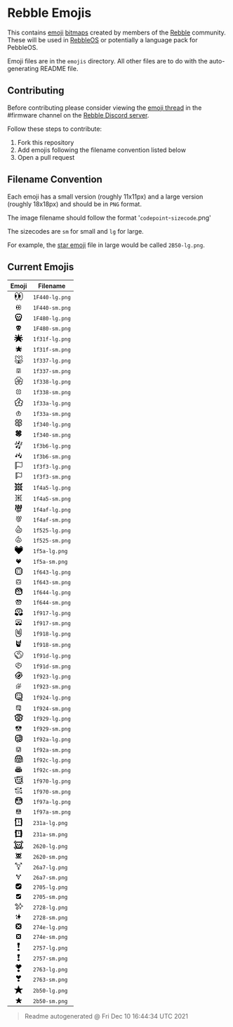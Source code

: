 # Rebble Emojis

This contains [emoji](https://en.wikipedia.org/wiki/Emoji) [bitmaps](https://en.wikipedia.org/wiki/Bitmap) created by members of the [Rebble](https://rebble.io/) community. These will be used in [RebbleOS](https://github.com/pebble-dev/RebbleOS) or potentially a language pack for PebbleOS.

Emoji files are in the `emojis` directory. All other files are to do with the auto-generating README file.

## Contributing

Before contributing please consider viewing the [emoji thread](https://discord.com/channels/221364737269694464/902868168660353046) in the \#firmware channel on the [Rebble Discord server](https://rebble.io/discord).

Follow these steps to contribute:

1. Fork this repository
1. Add emojis following the filename convention listed below
1. Open a pull request

## Filename Convention

Each emoji has a small version (roughly 11x11px) and a large version (roughly 18x18px) and should be in `PNG` format.

The image filename should follow the format '`codepoint`-`sizecode`.png'

The sizecodes are `sm` for small and `lg` for large.

For example, the [star emoji](https://emojipedia.org/star) file in large would be called `2B50-lg.png`.

## Current Emojis

| Emoji | Filename |
|:-----:|----------|
| ![Emoji of 1F440-lg.png](emoji/1F440-lg.png) | `1F440-lg.png` |
| ![Emoji of 1F440-sm.png](emoji/1F440-sm.png) | `1F440-sm.png` |
| ![Emoji of 1F480-lg.png](emoji/1F480-lg.png) | `1F480-lg.png` |
| ![Emoji of 1F480-sm.png](emoji/1F480-sm.png) | `1F480-sm.png` |
| ![Emoji of 1f31f-lg.png](emoji/1f31f-lg.png) | `1f31f-lg.png` |
| ![Emoji of 1f31f-sm.png](emoji/1f31f-sm.png) | `1f31f-sm.png` |
| ![Emoji of 1f337-lg.png](emoji/1f337-lg.png) | `1f337-lg.png` |
| ![Emoji of 1f337-sm.png](emoji/1f337-sm.png) | `1f337-sm.png` |
| ![Emoji of 1f338-lg.png](emoji/1f338-lg.png) | `1f338-lg.png` |
| ![Emoji of 1f338-sm.png](emoji/1f338-sm.png) | `1f338-sm.png` |
| ![Emoji of 1f33a-lg.png](emoji/1f33a-lg.png) | `1f33a-lg.png` |
| ![Emoji of 1f33a-sm.png](emoji/1f33a-sm.png) | `1f33a-sm.png` |
| ![Emoji of 1f340-lg.png](emoji/1f340-lg.png) | `1f340-lg.png` |
| ![Emoji of 1f340-sm.png](emoji/1f340-sm.png) | `1f340-sm.png` |
| ![Emoji of 1f3b6-lg.png](emoji/1f3b6-lg.png) | `1f3b6-lg.png` |
| ![Emoji of 1f3b6-sm.png](emoji/1f3b6-sm.png) | `1f3b6-sm.png` |
| ![Emoji of 1f3f3-lg.png](emoji/1f3f3-lg.png) | `1f3f3-lg.png` |
| ![Emoji of 1f3f3-sm.png](emoji/1f3f3-sm.png) | `1f3f3-sm.png` |
| ![Emoji of 1f4a5-lg.png](emoji/1f4a5-lg.png) | `1f4a5-lg.png` |
| ![Emoji of 1f4a5-sm.png](emoji/1f4a5-sm.png) | `1f4a5-sm.png` |
| ![Emoji of 1f4af-lg.png](emoji/1f4af-lg.png) | `1f4af-lg.png` |
| ![Emoji of 1f4af-sm.png](emoji/1f4af-sm.png) | `1f4af-sm.png` |
| ![Emoji of 1f525-lg.png](emoji/1f525-lg.png) | `1f525-lg.png` |
| ![Emoji of 1f525-sm.png](emoji/1f525-sm.png) | `1f525-sm.png` |
| ![Emoji of 1f5a-lg.png](emoji/1f5a-lg.png) | `1f5a-lg.png` |
| ![Emoji of 1f5a-sm.png](emoji/1f5a-sm.png) | `1f5a-sm.png` |
| ![Emoji of 1f643-lg.png](emoji/1f643-lg.png) | `1f643-lg.png` |
| ![Emoji of 1f643-sm.png](emoji/1f643-sm.png) | `1f643-sm.png` |
| ![Emoji of 1f644-lg.png](emoji/1f644-lg.png) | `1f644-lg.png` |
| ![Emoji of 1f644-sm.png](emoji/1f644-sm.png) | `1f644-sm.png` |
| ![Emoji of 1f917-lg.png](emoji/1f917-lg.png) | `1f917-lg.png` |
| ![Emoji of 1f917-sm.png](emoji/1f917-sm.png) | `1f917-sm.png` |
| ![Emoji of 1f918-lg.png](emoji/1f918-lg.png) | `1f918-lg.png` |
| ![Emoji of 1f918-sm.png](emoji/1f918-sm.png) | `1f918-sm.png` |
| ![Emoji of 1f91d-lg.png](emoji/1f91d-lg.png) | `1f91d-lg.png` |
| ![Emoji of 1f91d-sm.png](emoji/1f91d-sm.png) | `1f91d-sm.png` |
| ![Emoji of 1f923-lg.png](emoji/1f923-lg.png) | `1f923-lg.png` |
| ![Emoji of 1f923-sm.png](emoji/1f923-sm.png) | `1f923-sm.png` |
| ![Emoji of 1f924-lg.png](emoji/1f924-lg.png) | `1f924-lg.png` |
| ![Emoji of 1f924-sm.png](emoji/1f924-sm.png) | `1f924-sm.png` |
| ![Emoji of 1f929-lg.png](emoji/1f929-lg.png) | `1f929-lg.png` |
| ![Emoji of 1f929-sm.png](emoji/1f929-sm.png) | `1f929-sm.png` |
| ![Emoji of 1f92a-lg.png](emoji/1f92a-lg.png) | `1f92a-lg.png` |
| ![Emoji of 1f92a-sm.png](emoji/1f92a-sm.png) | `1f92a-sm.png` |
| ![Emoji of 1f92c-lg.png](emoji/1f92c-lg.png) | `1f92c-lg.png` |
| ![Emoji of 1f92c-sm.png](emoji/1f92c-sm.png) | `1f92c-sm.png` |
| ![Emoji of 1f970-lg.png](emoji/1f970-lg.png) | `1f970-lg.png` |
| ![Emoji of 1f970-sm.png](emoji/1f970-sm.png) | `1f970-sm.png` |
| ![Emoji of 1f97a-lg.png](emoji/1f97a-lg.png) | `1f97a-lg.png` |
| ![Emoji of 1f97a-sm.png](emoji/1f97a-sm.png) | `1f97a-sm.png` |
| ![Emoji of 231a-lg.png](emoji/231a-lg.png) | `231a-lg.png` |
| ![Emoji of 231a-sm.png](emoji/231a-sm.png) | `231a-sm.png` |
| ![Emoji of 2620-lg.png](emoji/2620-lg.png) | `2620-lg.png` |
| ![Emoji of 2620-sm.png](emoji/2620-sm.png) | `2620-sm.png` |
| ![Emoji of 26a7-lg.png](emoji/26a7-lg.png) | `26a7-lg.png` |
| ![Emoji of 26a7-sm.png](emoji/26a7-sm.png) | `26a7-sm.png` |
| ![Emoji of 2705-lg.png](emoji/2705-lg.png) | `2705-lg.png` |
| ![Emoji of 2705-sm.png](emoji/2705-sm.png) | `2705-sm.png` |
| ![Emoji of 2728-lg.png](emoji/2728-lg.png) | `2728-lg.png` |
| ![Emoji of 2728-sm.png](emoji/2728-sm.png) | `2728-sm.png` |
| ![Emoji of 274e-lg.png](emoji/274e-lg.png) | `274e-lg.png` |
| ![Emoji of 274e-sm.png](emoji/274e-sm.png) | `274e-sm.png` |
| ![Emoji of 2757-lg.png](emoji/2757-lg.png) | `2757-lg.png` |
| ![Emoji of 2757-sm.png](emoji/2757-sm.png) | `2757-sm.png` |
| ![Emoji of 2763-lg.png](emoji/2763-lg.png) | `2763-lg.png` |
| ![Emoji of 2763-sm.png](emoji/2763-sm.png) | `2763-sm.png` |
| ![Emoji of 2b50-lg.png](emoji/2b50-lg.png) | `2b50-lg.png` |
| ![Emoji of 2b50-sm.png](emoji/2b50-sm.png) | `2b50-sm.png` |

> Readme autogenerated @ Fri Dec 10 16:44:34 UTC 2021

